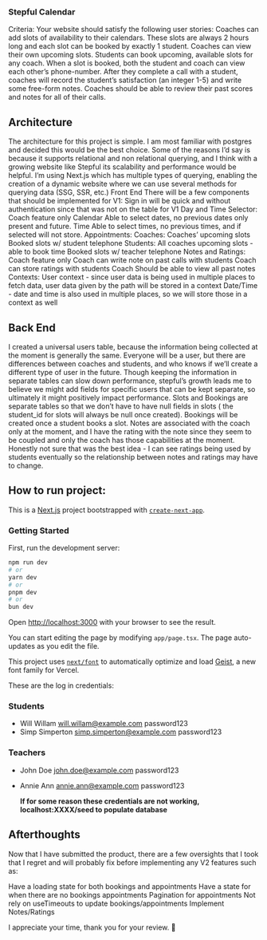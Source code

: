### Stepful Calendar

Criteria:
Your website should satisfy the following user stories:
Coaches can add slots of availability to their calendars. These slots are always 2 hours long and each slot can be booked by exactly 1 student.
Coaches can view their own upcoming slots.
Students can book upcoming, available slots for any coach.
When a slot is booked, both the student and coach can view each other’s phone-number.
After they complete a call with a student, coaches will record the student’s satisfaction (an integer 1-5) and write some free-form notes.
Coaches should be able to review their past scores and notes for all of their calls.

## Architecture

The architecture for this project is simple.
I am most familiar with postgres and decided this would be the best choice. Some of the reasons I’d say is because it supports relational and non relational querying, and I think with a growing website like Stepful its scalability and performance would be helpful.
I’m using Next.js which has multiple types of querying, enabling the creation of a dynamic website where we can use several methods for querying data (SSG, SSR, etc.)
Front End
There will be a few components that should be implemented for V1:
Sign in will be quick and without authentication since that was not on the table for V1
Day and Time Selector:
Coach feature only
Calendar
Able to select dates, no previous dates only present and future.
Time
Able to select times, no previous times, and if selected will not store.
Appointments:
Coaches:
Coaches’ upcoming slots
Booked slots w/ student telephone
Students:
All coaches upcoming slots - able to book time
Booked slots w/ teacher telephone
Notes and Ratings:
Coach feature only
Coach can write note on past calls with students
Coach can store ratings with students
Coach Should be able to view all past notes
Contexts:
User context - since user data is being used in multiple places to fetch data, user data given by the path will be stored in a context
Date/Time - date and time is also used in multiple places, so we will store those in a context as well

## Back End

I created a universal users table, because the information being collected at the moment is generally the same. Everyone will be a user, but there are differences between coaches and students, and who knows if we’ll create a different type of user in the future.
Though keeping the information in separate tables can slow down performance, stepful’s growth leads me to believe we might add fields for specific users that can be kept separate, so ultimately it might positively impact performance.
Slots and Bookings are separate tables so that we don’t have to have null fields in slots ( the student_id for slots will always be null once created). Bookings will be created once a student books a slot.
Notes are associated with the coach only at the moment, and I have the rating with the note since they seem to be coupled and only the coach has those capabilities at the moment. Honestly not sure that was the best idea - I can see ratings being used by students eventually so the relationship between notes and ratings may have to change.

## How to run project:

This is a [Next.js](https://nextjs.org) project bootstrapped with [`create-next-app`](https://nextjs.org/docs/app/api-reference/cli/create-next-app).

### Getting Started

First, run the development server:

```bash
npm run dev
# or
yarn dev
# or
pnpm dev
# or
bun dev
```

Open [http://localhost:3000](http://localhost:3000) with your browser to see the result.

You can start editing the page by modifying `app/page.tsx`. The page auto-updates as you edit the file.

This project uses [`next/font`](https://nextjs.org/docs/app/building-your-application/optimizing/fonts) to automatically optimize and load [Geist](https://vercel.com/font), a new font family for Vercel.

These are the log in credentials:

### Students

- Will Willam will.willam@example.com password123
- Simp Simperton simp.simperton@example.com password123

### Teachers

- John Doe john.doe@example.com password123
- Annie Ann annie.ann@example.com password123

  **If for some reason these credentials are not working, localhost:XXXX/seed to populate database**

## Afterthoughts

Now that I have submitted the product, there are a few oversights that I took that I regret and will probably fix before implementing any V2 features such as:

Have a loading state for both bookings and appointments
Have a state for when there are no bookings appointments
Pagination for appointments
Not rely on useTimeouts to update bookings/appointments
Implement Notes/Ratings

I appreciate your time, thank you for your review. :raised_hands:
